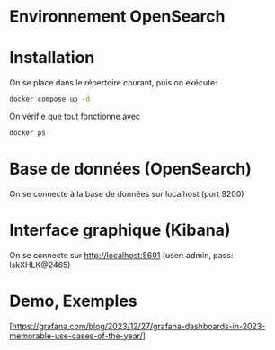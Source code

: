 # Environnement OpenSearch

# Installation
On se place dans le répertoire courant, puis on exécute:
```sh
docker compose up -d
```

On vérifie que tout fonctionne avec
```sh
docker ps
```

# Base de données (OpenSearch)
On se connecte à la base de données sur localhost (port 9200)

# Interface graphique (Kibana)
On se connecte sur [http://localhost:5601](http://localhost:5601) (user: admin, pass: lskXHLK@2465)

# Demo, Exemples

[https://grafana.com/blog/2023/12/27/grafana-dashboards-in-2023-memorable-use-cases-of-the-year/]

